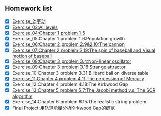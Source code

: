 ## Homework list
- [x] [Exercise_2:平动](https://github.com/jiagu999/Computational_Physics_N2015301020066/blob/master/%E4%BD%9C%E4%B8%9A1.md)
- [x] [Exercise_03:All levels](https://github.com/jiagu999/Computational_Physics_N2015301020066/blob/master/excercise%202)
- [x] [Exercise_04:Chapter 1 problem 1.5](https://github.com/jiagu999/Computational_Physics_N2015301020066/edit/master/excercise%204.md)
- [x] Exercise_05:Chapter 1 problem 1.6:Population growth
- [x] [Exercise_06:Chapter 2 problem 2.9&2.10:The cannon](https://github.com/jiagu999/Computational_Physics_N2015301020066/blob/master/excercise%205.md)
- [x] [Exercise_07:Chapter 2 problem 2.19:The spin of baseball and Visual motion of baseball](https://github.com/jiagu999/Computational_Physics_N2015301020066/blob/master/excercise%206.md)
- [x] [Exercise_08:Chapter 3 problem 3.4:Non-linear oscillator](https://www.zybuluo.com/mdeditor#929375)
- [x] [Exercise_09:Chapter 3 problem 3.16:Strange attractor](https://www.zybuluo.com/mdeditor#939063)
- [x] Exercise_10:Chapter 3 problem 3.31:Billbard ball on diverse table
- [x] [Exercise_11:Chapter 4 problem 4.11:The percession of Mercury](https://www.zybuluo.com/mdeditor#971341)
- [x] Exercise_12:Chapter 4 problem 4.18:The Kirkwood Gap
- [x] [Exercise_13:Chapter 5 problem 5.7:The Jacobi method v.s. The SOR algorithm](http://www.z4a.net/images/2017/12/08/Figure_1-2.png)
- [x] Exercise_14:Chapter 6 problem 6.15:The realistic string problem
- [x] Final Project:用轨道能量分析Kirkwood Gap的缝宽
